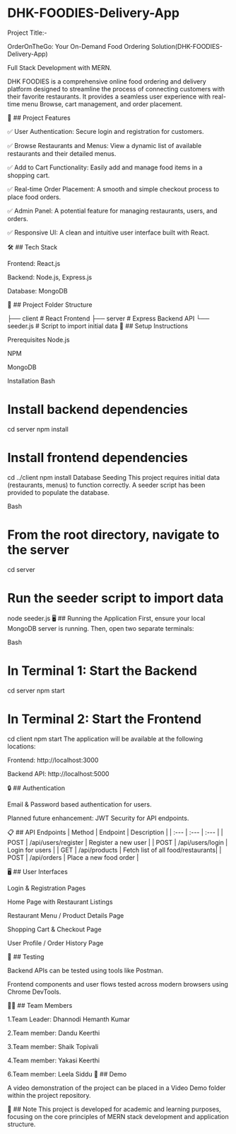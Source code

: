 # DHK-FOODIES-Delivery-App

Project Title:- 

OrderOnTheGo: Your On-Demand Food Ordering Solution(DHK-FOODIES-Delivery-App)

Full Stack Development with MERN.

DHK FOODIES is a comprehensive online food ordering and delivery platform designed to streamline the process of connecting customers with their favorite restaurants. It provides a seamless user experience with real-time menu Browse, cart management, and order placement.

📂 ## Project Features

✅ User Authentication: Secure login and registration for customers.

✅ Browse Restaurants and Menus: View a dynamic list of available restaurants and their detailed menus.

✅ Add to Cart Functionality: Easily add and manage food items in a shopping cart.

✅ Real-time Order Placement: A smooth and simple checkout process to place food orders.

✅ Admin Panel: A potential feature for managing restaurants, users, and orders.

✅ Responsive UI: A clean and intuitive user interface built with React.

🛠️ ## Tech Stack

Frontend: React.js

Backend: Node.js, Express.js

Database: MongoDB

📁 ## Project Folder Structure

├── client      # React Frontend
├── server      # Express Backend API
└── seeder.js   # Script to import initial data
🚀 ## Setup Instructions

Prerequisites
Node.js

NPM

MongoDB

Installation
Bash

# Install backend dependencies
cd server
npm install

# Install frontend dependencies
cd ../client
npm install
Database Seeding
This project requires initial data (restaurants, menus) to function correctly. A seeder script has been provided to populate the database.

Bash

# From the root directory, navigate to the server
cd server

# Run the seeder script to import data
node seeder.js
🖥️ ## Running the Application
First, ensure your local MongoDB server is running. Then, open two separate terminals:

Bash

# In Terminal 1: Start the Backend
cd server
npm start

# In Terminal 2: Start the Frontend
cd client
npm start
The application will be available at the following locations:

Frontend: http://localhost:3000

Backend API: http://localhost:5000

🔒 ## Authentication

Email & Password based authentication for users.

Planned future enhancement: JWT Security for API endpoints.

📋 ## API Endpoints
| Method | Endpoint                    | Description                       |
| :---   | :---                        | :---                              |
| POST   | /api/users/register         | Register a new user               |
| POST   | /api/users/login            | Login for users                   |
| GET    | /api/products               | Fetch list of all food/restaurants|
| POST   | /api/orders                 | Place a new food order            |

🖥️ ## User Interfaces

Login & Registration Pages

Home Page with Restaurant Listings

Restaurant Menu / Product Details Page

Shopping Cart & Checkout Page

User Profile / Order History Page

🧪 ## Testing

Backend APIs can be tested using tools like Postman.

Frontend components and user flows tested across modern browsers using Chrome DevTools.

👨‍💻 ## Team Members

1.Team Leader: Dhannodi Hemanth Kumar

2.Team member: Dandu Keerthi

3.Team member: Shaik Topivali

4.Team member: Yakasi Keerthi

6.Team member: Leela Siddu
🎥 ## Demo

A video demonstration of the project can be placed in a Video Demo folder within the project repository.

📌 ## Note
This project is developed for academic and learning purposes, focusing on the core principles of MERN stack development and application structure.
